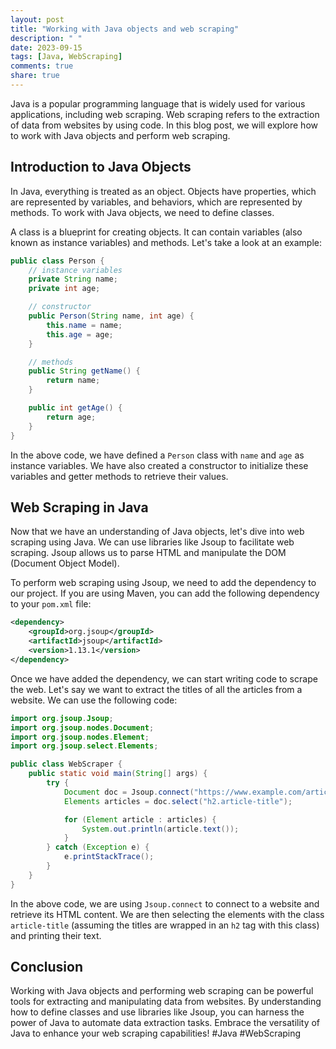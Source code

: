```yaml
---
layout: post
title: "Working with Java objects and web scraping"
description: " "
date: 2023-09-15
tags: [Java, WebScraping]
comments: true
share: true
---
```


Java is a popular programming language that is widely used for various applications, including web scraping. Web scraping refers to the extraction of data from websites by using code. In this blog post, we will explore how to work with Java objects and perform web scraping.

## Introduction to Java Objects

In Java, everything is treated as an object. Objects have properties, which are represented by variables, and behaviors, which are represented by methods. To work with Java objects, we need to define classes.

A class is a blueprint for creating objects. It can contain variables (also known as instance variables) and methods. Let's take a look at an example:

```java
public class Person {
    // instance variables
    private String name;
    private int age;

    // constructor
    public Person(String name, int age) {
        this.name = name;
        this.age = age;
    }

    // methods
    public String getName() {
        return name;
    }

    public int getAge() {
        return age;
    }
}
```

In the above code, we have defined a `Person` class with `name` and `age` as instance variables. We have also created a constructor to initialize these variables and getter methods to retrieve their values.

## Web Scraping in Java

Now that we have an understanding of Java objects, let's dive into web scraping using Java. We can use libraries like Jsoup to facilitate web scraping. Jsoup allows us to parse HTML and manipulate the DOM (Document Object Model).

To perform web scraping using Jsoup, we need to add the dependency to our project. If you are using Maven, you can add the following dependency to your `pom.xml` file:

```xml
<dependency>
    <groupId>org.jsoup</groupId>
    <artifactId>jsoup</artifactId>
    <version>1.13.1</version>
</dependency>
```

Once we have added the dependency, we can start writing code to scrape the web. Let's say we want to extract the titles of all the articles from a website. We can use the following code:

```java
import org.jsoup.Jsoup;
import org.jsoup.nodes.Document;
import org.jsoup.nodes.Element;
import org.jsoup.select.Elements;

public class WebScraper {
    public static void main(String[] args) {
        try {
            Document doc = Jsoup.connect("https://www.example.com/articles").get();
            Elements articles = doc.select("h2.article-title");

            for (Element article : articles) {
                System.out.println(article.text());
            }
        } catch (Exception e) {
            e.printStackTrace();
        }
    }
}
```

In the above code, we are using `Jsoup.connect` to connect to a website and retrieve its HTML content. We are then selecting the elements with the class `article-title` (assuming the titles are wrapped in an `h2` tag with this class) and printing their text.

## Conclusion

Working with Java objects and performing web scraping can be powerful tools for extracting and manipulating data from websites. By understanding how to define classes and use libraries like Jsoup, you can harness the power of Java to automate data extraction tasks. Embrace the versatility of Java to enhance your web scraping capabilities! #Java #WebScraping